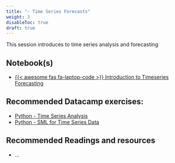 ```yaml
---
title: "- Time Series Forecasts"
weight: 3
disableToc: true
draft: true
---
```


This session introduces to time series analysis and forecasting


## Notebook(s)

* [{{< awesome fas fa-laptop-code >}} Introduction to Timeseries Forecasting](https://colab.research.google.com/github/aaubs/ds-master/blob/main/notebooks/M1-sml-timeseries.ipynb)



## Recommended Datacamp exercises:

   * [Python - Time Series Analysis](https://app.datacamp.com/learn/courses/time-series-analysis-in-python)
   * [Python - SML for Time Series Data](https://app.datacamp.com/learn/courses/machine-learning-for-time-series-data-in-python)
   

   
## Recommended Readings and resources

* ...
